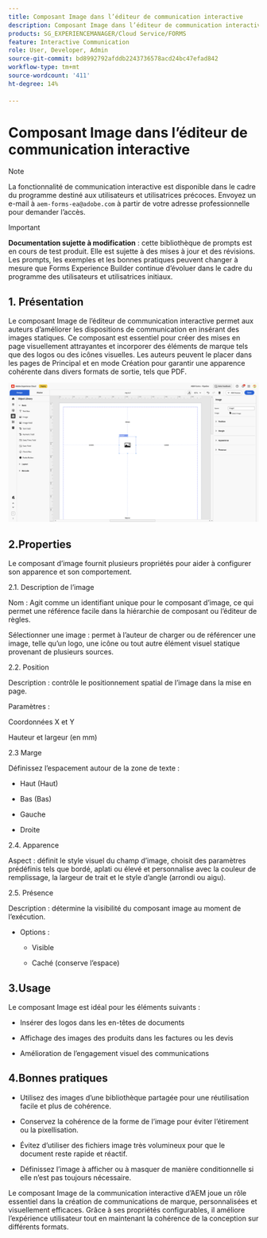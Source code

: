 ```yaml
---
title: Composant Image dans l’éditeur de communication interactive
description: Composant Image dans l’éditeur de communication interactive d’AEM Forms pour permettre aux auteurs d’améliorer les dispositions de communication en insérant des images statiques.
products: SG_EXPERIENCEMANAGER/Cloud Service/FORMS
feature: Interactive Communication
role: User, Developer, Admin
source-git-commit: bd8992792afddb2243736578acd24bc47efad842
workflow-type: tm+mt
source-wordcount: '411'
ht-degree: 14%

---
```



# Composant Image dans l’éditeur de communication interactive

>[!NOTE]
>
> La fonctionnalité de communication interactive est disponible dans le cadre du programme destiné aux utilisateurs et utilisatrices précoces. Envoyez un e-mail à `aem-forms-ea@adobe.com` à partir de votre adresse professionnelle pour demander l’accès.

>[!IMPORTANT]
>
> **Documentation sujette à modification** : cette bibliothèque de prompts est en cours de test produit. Elle est sujette à des mises à jour et des révisions. Les prompts, les exemples et les bonnes pratiques peuvent changer à mesure que Forms Experience Builder continue d’évoluer dans le cadre du programme des utilisateurs et utilisatrices initiaux.

## &#x200B;1. Présentation

Le composant Image de l’éditeur de communication interactive permet aux auteurs d’améliorer les dispositions de communication en insérant des images statiques. Ce composant est essentiel pour créer des mises en page visuellement attrayantes et incorporer des éléments de marque tels que des logos ou des icônes visuelles. Les auteurs peuvent le placer dans les pages de Principal et en mode Création pour garantir une apparence cohérente dans divers formats de sortie, tels que PDF.

![Rechercher un document IC](/help/forms/interactive-communication/assets/image.png)

## 2.Properties

Le composant d’image fournit plusieurs propriétés pour aider à configurer son apparence et son comportement.

2.1. Description de l’image

Nom :
Agit comme un identifiant unique pour le composant d’image, ce qui permet une référence facile dans la hiérarchie de composant ou l’éditeur de règles.

Sélectionner une image : permet à l’auteur de charger ou de référencer une image, telle qu’un logo, une icône ou tout autre élément visuel statique provenant de plusieurs sources.


2.2. Position

Description : contrôle le positionnement spatial de l’image dans la mise en page.

Paramètres :

Coordonnées X et Y

Hauteur et largeur (en mm)

2.3 Marge

Définissez l’espacement autour de la zone de texte :

- Haut (Haut)

- Bas (Bas)

- Gauche

- Droite

2.4. Apparence

Aspect : définit le style visuel du champ d’image, choisit des paramètres prédéfinis tels que bordé, aplati ou élevé et personnalise avec la couleur de remplissage, la largeur de trait et le style d’angle (arrondi ou aigu).

2.5. Présence

Description : détermine la visibilité du composant image au moment de l’exécution.

- Options :

   - Visible

   - Caché (conserve l’espace)

## 3.Usage

Le composant Image est idéal pour les éléments suivants :

- Insérer des logos dans les en-têtes de documents

- Affichage des images des produits dans les factures ou les devis

- Amélioration de l’engagement visuel des communications

## 4.Bonnes pratiques

- Utilisez des images d’une bibliothèque partagée pour une réutilisation facile et plus de cohérence.

- Conservez la cohérence de la forme de l’image pour éviter l’étirement ou la pixellisation.

- Évitez d’utiliser des fichiers image très volumineux pour que le document reste rapide et réactif.

- Définissez l’image à afficher ou à masquer de manière conditionnelle si elle n’est pas toujours nécessaire.

Le composant Image de la communication interactive d’AEM joue un rôle essentiel dans la création de communications de marque, personnalisées et visuellement efficaces. Grâce à ses propriétés configurables, il améliore l’expérience utilisateur tout en maintenant la cohérence de la conception sur différents formats.
